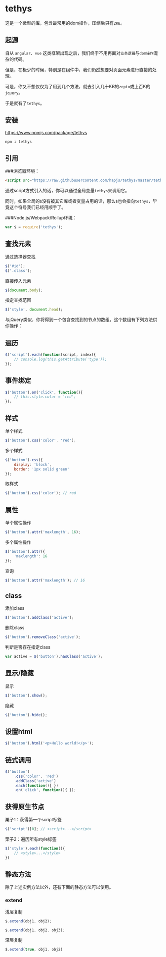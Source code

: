# tethys 

这是一个微型的库，包含最常用的dom操作，压缩后只有`2KB`。

## 起源

自从 `angular`、`vue` 这类框架出现之后，我们终于不用再面对`业务逻辑`与`dom操作`混杂的代码。

但是，在极少的时候，特别是在组件中，我们仍然想要对页面元素进行直接的处理。

可是，你又不想仅仅为了用到几个方法，就去引入几十KB的`zepto`或上百K的`jquery`。

于是就有了`tethys`。

## 安装

https://www.npmjs.com/package/tethys

```bash
npm i tethys
```

## 引用

###浏览器环境：

```html
<script src="https://raw.githubusercontent.com/hapjs/tethys/master/tethys.min.js"></script>
```

通过script方式引入的话，你可以通过全局变量`tethys`来调用它。

同时，如果全局的`$`没有被其它库或者变量占用的话，那么`$`也会指向`tethys`，毕竟这个符号我们已经用顺手了。


###Node.js/Webpack/Rollup环境：

```js
var $ = require('tethys');
```

## 查找元素

通过选择器查找

```js
$('#id');
$('.class');
```

直接传入元素

```js
$(document.body);
```

指定查找范围

```js
$('style', document.head);
```

与jQuery类似，你将得到一个包含查找到的节点的数组，这个数组有下列方法供你操作：

## 遍历

```js
$('script').each(function(script, index){
    // console.log(this.getAttribute('type'));
});
```

## 事件绑定

```js
$('button').on('click', function(){
    // this.style.color = 'red';
});
```

## 样式

单个样式

```js
$('button').css('color', 'red');
```

多个样式

```js
$('button').css({
    display: 'block',
    border: '1px solid green'
});
```

取样式

```js
$('button').css('color'); // red
```

## 属性


单个属性操作

```js
$('button').attr('maxlength', 16);
```

多个属性操作

```js
$('button').attr({
    'maxlength': 16
});
```

查询

```js
$('button').attr('maxlength'); // 16
```

## class

添加class

```js
$('button').addClass('active');
```

删除class

```js
$('button').removeClass('active');
```

判断是否存在指定class

```js
var active = $('button').hasClass('active');
```

## 显示/隐藏

显示

```js
$('button').show();
```

隐藏

```js
$('button').hide();
```

## 设置html

```js
$('button').html('<p>Hello world!</p>');
```

## 链式调用

```js
$('button')
    .css('color', 'red')
    .addClass('active')
    .each(function(){ })
    .on('click', function(){ });
```

## 获得原生节点

栗子1：获得第一个script标签

```js
$('script')[0]; // <script>...</script>
```

栗子2：遍历所有style标签

```js
$('style').each(function(){
    // <style>...</style>
})
```

## 静态方法

除了上述实例方法以外，还有下面的静态方法可以使用。

### extend

浅层复制

```js
$.extend(obj1, obj2);

$.extend(obj1, obj2, obj3);
```

深层复制

```js 
$.extend(true, obj1, obj2)
```